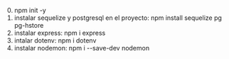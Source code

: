 0. npm init -y
1. instalar sequelize y postgresql en el proyecto:
npm install sequelize pg pg-hstore
2. instalar express: npm i express
3. intalar dotenv: npm i dotenv
4. instalar nodemon: npm i --save-dev nodemon



